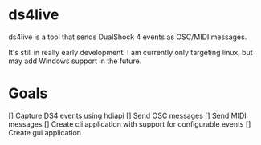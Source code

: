 # ds4live

ds4live is a tool that sends DualShock 4 events as OSC/MIDI messages.

It's still in really early development. I am currently only targeting linux, but may add Windows support in the future.

# Goals
[] Capture DS4 events using hdiapi
[] Send OSC messages
[] Send MIDI messages
[] Create cli application with support for configurable events
[] Create gui application
